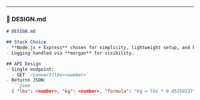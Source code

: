 ---

### 📜 DESIGN.md
```md
# DESIGN.md

## Stack Choice
- **Node.js + Express** chosen for simplicity, lightweight setup, and built-in JSON support.
- Logging handled via **morgan** for visibility.

## API Design
- Single endpoint:
  - GET `/convert?lbs=<number>`
- Returns JSON:
  ```json
  { "lbs": <number>, "kg": <number>, "formula": "kg = lbs * 0.45359237" }

